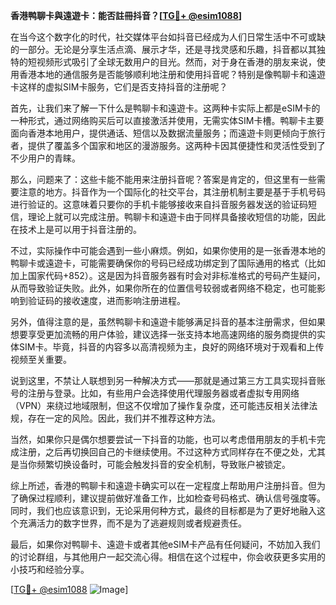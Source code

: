 **香港鸭聊卡與遠遊卡：能否註冊抖音？[[TG💪+ @esim1088](https://t.me/s/esim1088)]**

在当今这个数字化的时代，社交媒体平台如抖音已经成为人们日常生活中不可或缺的一部分。无论是分享生活点滴、展示才华，还是寻找灵感和乐趣，抖音都以其独特的短视频形式吸引了全球无数用户的目光。然而，对于身在香港的朋友来说，使用香港本地的通信服务是否能够顺利地注册和使用抖音呢？特别是像鸭聊卡和遠遊卡这样的虚拟SIM卡服务，它们是否支持抖音的注册呢？

首先，让我们来了解一下什么是鸭聊卡和遠遊卡。这两种卡实际上都是eSIM卡的一种形式，通过网络购买后可以直接激活并使用，无需实体SIM卡槽。鸭聊卡主要面向香港本地用户，提供通话、短信以及数据流量服务；而遠遊卡则更倾向于旅行者，提供了覆盖多个国家和地区的漫游服务。这两种卡因其便捷性和灵活性受到了不少用户的青睐。

那么，问题来了：这些卡能不能用来注册抖音呢？答案是肯定的，但这里有一些需要注意的地方。抖音作为一个国际化的社交平台，其注册机制主要是基于手机号码进行验证的。这意味着只要你的手机卡能够接收来自抖音服务器发送的验证码短信，理论上就可以完成注册。鸭聊卡和遠遊卡由于同样具备接收短信的功能，因此在技术上是可以用于抖音注册的。

不过，实际操作中可能会遇到一些小麻烦。例如，如果你使用的是一张香港本地的鸭聊卡或遠遊卡，可能需要确保你的号码已经成功绑定到了国际通用的格式（比如加上国家代码+852）。这是因为抖音服务器有时会对非标准格式的号码产生疑问，从而导致验证失败。此外，如果你所在的位置信号较弱或者网络不稳定，也可能影响到验证码的接收速度，进而影响注册进程。

另外，值得注意的是，虽然鸭聊卡和遠遊卡能够满足抖音的基本注册需求，但如果想要享受更加流畅的用户体验，建议选择一张支持本地高速网络的服务商提供的实体SIM卡。毕竟，抖音的内容多以高清视频为主，良好的网络环境对于观看和上传视频至关重要。

说到这里，不禁让人联想到另一种解决方式——那就是通过第三方工具实现抖音账号的注册与登录。比如，有些用户会选择使用代理服务器或者虚拟专用网络（VPN）来绕过地域限制，但这不仅增加了操作复杂度，还可能违反相关法律法规，存在一定的风险。因此，我们并不推荐这种方法。

当然，如果你只是偶尔想要尝试一下抖音的功能，也可以考虑借用朋友的手机卡完成注册，之后再切换回自己的卡继续使用。不过这种方式同样存在不便之处，尤其是当你频繁切换设备时，可能会触发抖音的安全机制，导致账户被锁定。

综上所述，香港的鸭聊卡和遠遊卡确实可以在一定程度上帮助用户注册抖音。但为了确保过程顺利，建议提前做好准备工作，比如检查号码格式、确认信号强度等。同时，我们也应该意识到，无论采用何种方式，最终的目标都是为了更好地融入这个充满活力的数字世界，而不是为了逃避规则或者规避责任。

最后，如果你对鸭聊卡、遠遊卡或者其他eSIM卡产品有任何疑问，不妨加入我们的讨论群组，与其他用户一起交流心得。相信在这个过程中，你会收获更多实用的小技巧和经验分享。

[[TG💪+ @esim1088](https://t.me/s/esim1088) ![Image](https://i.postimg.cc/4NQfJmqS/Snipaste-2025-05-13-00-14-12.png)]